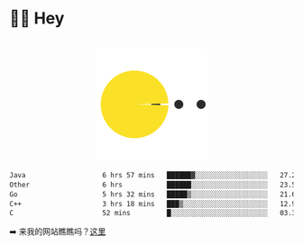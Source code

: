 
# 👋🏻 Hey
<div align="center">
	<br>
	<img src="https://raw.githubusercontent.com/Aniket965/Aniket965/master/pacman.svg?sanitize=true" width="200" height="200">
	<br>
</div>

<!--START_SECTION:waka-->

```txt
Java                   6 hrs 57 mins   ██████▓░░░░░░░░░░░░░░░░░░   27.23 %
Other                  6 hrs           ██████░░░░░░░░░░░░░░░░░░░   23.53 %
Go                     5 hrs 32 mins   █████▒░░░░░░░░░░░░░░░░░░░   21.68 %
C++                    3 hrs 18 mins   ███▒░░░░░░░░░░░░░░░░░░░░░   12.92 %
C                      52 mins         █░░░░░░░░░░░░░░░░░░░░░░░░   03.39 %
```

<!--END_SECTION:waka-->

 ➡️  来我的网站瞧瞧吗？[这里](https://www.shaolongfei.com)
